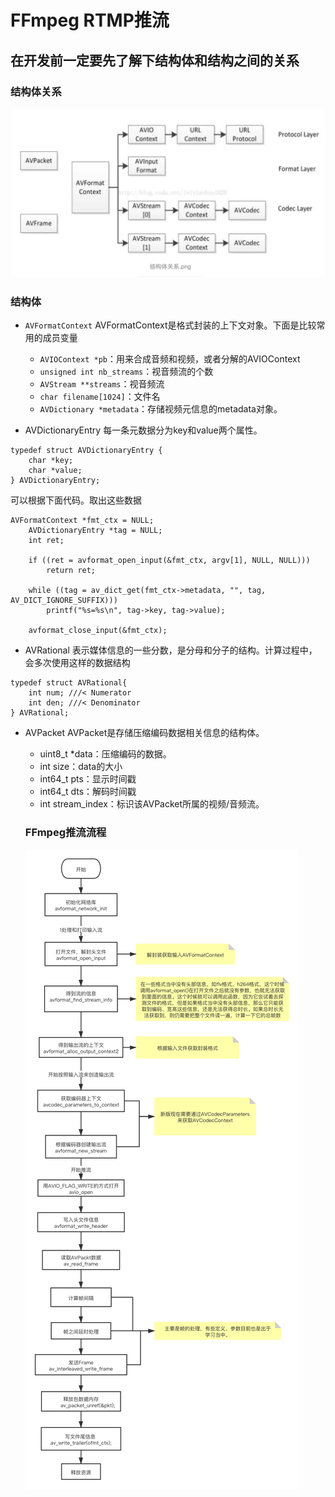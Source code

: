 # FFmpeg RTMP推流

## 在开发前一定要先了解下结构体和结构之间的关系

### 结构体关系
![image](https://github.com/bamboolife/FFmpegStudy/blob/master/images/struct.png)

### 结构体
- `AVFormatContext` AVFormatContext是格式封装的上下文对象。下面是比较常用的成员变量
  - `AVIOContext *pb`：用来合成音频和视频，或者分解的AVIOContext
  - `unsigned int nb_streams`：视音频流的个数
  - `AVStream **streams`：视音频流
  - `char filename[1024]`：文件名
  - `AVDictionary *metadata`：存储视频元信息的metadata对象。

- AVDictionaryEntry
每一条元数据分为key和value两个属性。
```
typedef struct AVDictionaryEntry {
    char *key;
    char *value;
} AVDictionaryEntry;
```
可以根据下面代码。取出这些数据
```
AVFormatContext *fmt_ctx = NULL;
    AVDictionaryEntry *tag = NULL;
    int ret;

    if ((ret = avformat_open_input(&fmt_ctx, argv[1], NULL, NULL)))
        return ret;

    while ((tag = av_dict_get(fmt_ctx->metadata, "", tag, AV_DICT_IGNORE_SUFFIX)))
        printf("%s=%s\n", tag->key, tag->value);

    avformat_close_input(&fmt_ctx);
```
- AVRational
表示媒体信息的一些分数，是分母和分子的结构。计算过程中，会多次使用这样的数据结构
```
typedef struct AVRational{
    int num; ///< Numerator
    int den; ///< Denominator
} AVRational;
```
- AVPacket  AVPacket是存储压缩编码数据相关信息的结构体。
  - uint8_t *data：压缩编码的数据。
  - int size：data的大小
  - int64_t pts：显示时间戳
  - int64_t dts：解码时间戳
  - int stream_index：标识该AVPacket所属的视频/音频流。
  
  ### FFmpeg推流流程
  ![image](https://github.com/bamboolife/FFmpegStudy/blob/master/images/stream.png)



